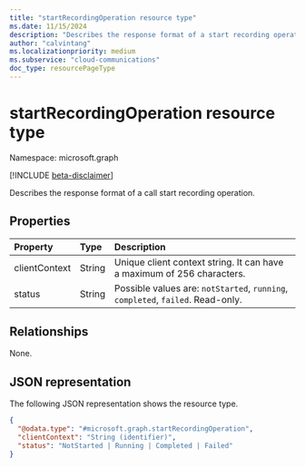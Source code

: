 ```yaml
--- 
title: "startRecordingOperation resource type"
ms.date: 11/15/2024
description: "Describes the response format of a start recording operation."
author: "calvintang"
ms.localizationpriority: medium
ms.subservice: "cloud-communications"
doc_type: resourcePageType
---
```


# startRecordingOperation resource type

Namespace: microsoft.graph

[!INCLUDE [beta-disclaimer](../../includes/beta-disclaimer.md)]

Describes the response format of a call start recording operation.

## Properties

| Property                       | Type                        | Description                                                                                                                                       |
| :----------------------------- | :---------------------------| :-------------------|
| clientContext                  | String                      | Unique client context string. It can have a maximum of 256 characters.  |                                                                         
| status                         | String                      | Possible values are: `notStarted`, `running`, `completed`, `failed`. Read-only.|                                              

## Relationships
None.

## JSON representation

The following JSON representation shows the resource type.

<!-- {
  "blockType": "resource",
  "optionalProperties": [

  ],
  "@odata.type": "microsoft.graph.startRecordingOperation"
}-->
```json
{
  "@odata.type": "#microsoft.graph.startRecordingOperation",
  "clientContext": "String (identifier)",
  "status": "NotStarted | Running | Completed | Failed"
}
```

<!-- uuid: 8fcb5dbc-d5aa-4681-8e31-b001d5168d79
2024-11-12 14:57:30 UTC -->
<!-- {
  "type": "#page.annotation",
  "description": "startRecordingOperation resource",
  "keywords": "",
  "section": "documentation",
  "tocPath": ""
}-->

